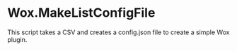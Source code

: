 # Wox.MakeListConfigFile
This script takes a CSV and creates a config.json file to create a simple Wox plugin.
